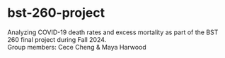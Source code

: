 # bst-260-project
Analyzing COVID-19 death rates and excess mortality as part of the BST 260 final project during Fall 2024.
<br>
Group members: Cece Cheng & Maya Harwood
